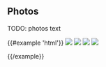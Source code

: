 ## Photos

TODO: photos text

{{#example 'html'}}
<img class="photo large" src="https://www.fillmurray.com/120/160" />
<img class="photo med" src="https://www.fillmurray.com/120/160" />
<img class="photo small" src="https://www.fillmurray.com/120/160" />
<img class="photo thumb" src="https://www.fillmurray.com/120/160" />

{{/example}}